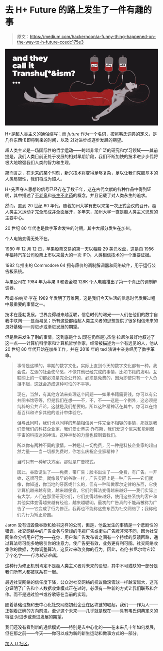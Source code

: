 # 去 H+ Future 的路上发生了一件有趣的事

> 原文：<https://medium.com/hackernoon/a-funny-thing-happened-on-the-way-to-h-future-ccedc175e3>

![](img/9e13ae799bcc765e159b0840e5733f85.png)

H+是超人类主义的通俗缩写；而 *future* 作为一个名词，[按照韦氏词典的定义](https://www.merriam-webster.com/dictionary/future)，是几样东西:1)即将到来的时间，以及 2)对进步或逐步发展的期望。

超人类主义是一场国际性的哲学运动——跨越非常广泛的研究和学习领域——其前提是，我们人类目前正处于发展的相对早期阶段，我们不断加快的技术进步步伐将极大地增强我们人类的智力和生理。

简而言之，在未来的某个时刻，新兴技术将变得足够复杂，足以让我们克服基本的人类局限性，我们将成为超人。

H+先声夺人思想的信号已经存在了数千年，这在古代文献的各种作品中得到证明，其中描述了[不老泉](https://en.wikipedia.org/wiki/Fountain_of_Youth)和[长生不老药](https://en.wikipedia.org/wiki/Elixir_of_life)的概念，并且记载了对人类永生的追求。

然而，直到 20 世纪 80 年代，随着加州大学有史以来第一次正式会议的召开，超人类主义运动才完全形成并全面展开，多年来，加州大学一直是超人类主义思想的主要中心。

20 世纪 80 年代也是数字革命发生的时期，其中大部分发生在加州。

个人电脑变得无处不在。

1980 年 12 月 12 日，苹果股票交易的第一天以每股 29 美元收盘，这是自 1956 年福特汽车公司股票上市以来最大的一次 IPO。人类相信技术的一个重要证据。

1982 年推出的 Commodore 64 拥有廉价的调制解调器和网络软件，用于运行公告板系统。

苹果公司在 1984 年为苹果 II 和麦金塔 128K 个人电脑推出了第一个真正的调制解调器。

蒂姆·伯纳斯·李在 1989 年发明了万维网，这是我们今天生活的信息时代发展过程中最重要的事情之一。

技术在蓬勃发展，世界变得越来越互联，信息时代的曙光——人们在他们的数字自我中联网——显而易见；所有这些都给超人类主义者的思想提供了很多相信未来的良好基础——对进步或渐进发展的期望。

但是后来发生了别的事情。这到底是什么(现在仍然是),杰伦·拉尼尔最好地叙述了这一点——计算机科学家和计算机哲学作家，经常被描述为一个有远见的人，他从 20 世纪 80 年代开始在加州工作，并在 2018 年的 ted 演讲中亲身经历了数字革命。

> 事情是这样的。早期的数字文化，实际上直到今天的数字文化都有一种，我会说，左派的社会使命感，不像其他已经完成的事情，比如书籍的发明，互联网上的一切都必须是完全公开的，必须是免费的，因为即使只有一个人负担不起，这就会造成这种可怕的不平等。
> 
> 现在，当然，有其他方法来处理这个问题——如果书籍需要钱，你可以有公共图书馆等等，但是我们在想——不，不，不——这是一个例外，这必须是纯粹的公共评论，这就是我们想要的。所以这种精神活在其中，你可以在维基百科和许多其他的设计中体验它。
> 
> 但与此同时，我们也以同样的热情相信另一件完全不相容的事情，那就是我们爱我们的科技企业家，我们爱史蒂夫·乔布斯，我们爱这个尼采和能削弱宇宙的科技迷的神话。这种神秘的力量也控制着我们。
> 
> 所以你有两种不同的激情，一种是让一切免费，另一种是科技企业家的超自然力量——当一切都免费时，你怎么庆祝企业家精神？
> 
> 当时只有一种解决方案，那就是广告模式。
> 
> 因此，谷歌诞生了——免费，带广告；脸书出生了——免费，有广告。一开始，这很可爱。就像最早的谷歌一样，广告实际上是一种广告——它们就像，你知道，你当地的牙医或什么的，但有一种叫做摩尔定律的东西，它使计算机越来越有效，越来越便宜，它们的算法变得越来越好——我们实际上有大学，人们在那里研究它们，它们变得越来越好，使用这些系统的客户和其他实体变得越来越有经验，越来越聪明。最初的广告真的不能再被称为广告了——它变成了行为修正。我再也不能称这些东西为社交网络了；我称他们为行为矫正帝国。

Jaron 没有诋毁像谷歌和脸书这样的公司，但是，他说发生的事情是一个悲剧性的错误。社交网络中的广告业务与常规的电视广告或街头广告牌非常不同，因为社交网络会分析用户行为——在你、用户和广告发布者之间有一个持续的反馈回路，通过算法尽可能多地吸引你的注意力，使广告更有效，业务更有利可图。社交网络收集你的数据，为你调整算法，这反过来改变你的行为。因此，杰伦·拉尼尔给它起了个名字——*行为矫正帝国*。

这种行为修正机制肯定不是超人类主义者对未来的设想，其中不可或缺的一部分是我们所有人都被联系在一起。

最近社交网络的信任度下降，公众对社交网络的抗议像滚雪球一样越滚越大，这充分证明了广告和个人数据收集模式正在过时，必须有一种新的方式让我们联系和合作。而不是通过脸书或谷歌等在当前的实现。

随着基础设施和去中心化社交网络初创企业在区块链的崛起，我们——作为人——正朝着正确的方向前进。至少这个未来——几乎就是现在——具有韦氏词典定义的特征:对进步或渐进发展的期望。

我们还没有看到新的通信模式——特别是去中心化的——在未来几十年如何发展，但在那之前——今天——你可以成为新的新生运动和做事方式的一部分。

[加入 U 社区](https://u.community/)。